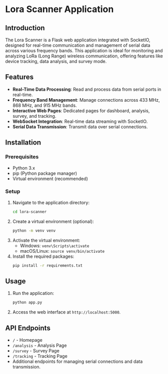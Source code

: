 # Lora Scanner Application

## Introduction
The Lora Scanner is a Flask web application integrated with SocketIO, designed for real-time communication and management of serial data across various frequency bands. This application is ideal for monitoring and analyzing LoRa (Long Range) wireless communication, offering features like device tracking, data analysis, and survey mode.

## Features
- **Real-Time Data Processing**: Read and process data from serial ports in real-time.
- **Frequency Band Management**: Manage connections across 433 MHz, 868 MHz, and 915 MHz bands.
- **Interactive Web Pages**: Dedicated pages for dashboard, analysis, survey, and tracking.
- **WebSocket Integration**: Real-time data streaming with SocketIO.
- **Serial Data Transmission**: Transmit data over serial connections.

## Installation

### Prerequisites
- Python 3.x
- pip (Python package manager)
- Virtual environment (recommended)

### Setup
1. Navigate to the application directory:
   ```bash
   cd lora-scanner
   ```
2. Create a virtual environment (optional):
   ```bash
   python -m venv venv
   ```
3. Activate the virtual environment:
   - Windows: `venv\Scripts\activate`
   - macOS/Linux: `source venv/bin/activate`
4. Install the required packages:
   ```bash
   pip install -r requirements.txt
   ```

## Usage

1. Run the application:
   ```bash
   python app.py
   ```
2. Access the web interface at `http://localhost:5000`.

## API Endpoints
- `/` - Homepage
- `/analysis` - Analysis Page
- `/survey` - Survey Page
- `/tracking` - Tracking Page
- Additional endpoints for managing serial connections and data transmission.

